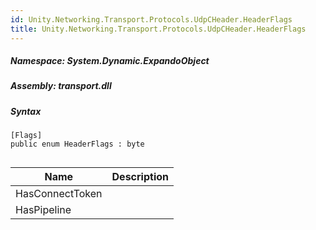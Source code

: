 ```yaml
---  
id: Unity.Networking.Transport.Protocols.UdpCHeader.HeaderFlags  
title: Unity.Networking.Transport.Protocols.UdpCHeader.HeaderFlags  
---
```


<div class="markdown level0 summary">

</div>

<div class="markdown level0 conceptual">

</div>

##### **Namespace**: System.Dynamic.ExpandoObject

##### **Assembly**: transport.dll

##### Syntax

``` lang-csharp
[Flags]
public enum HeaderFlags : byte
```

## 

| Name            | Description |
|-----------------|-------------|
| HasConnectToken |             |
| HasPipeline     |             |
